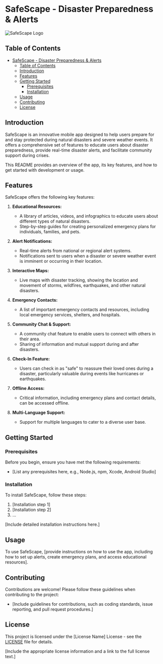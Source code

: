# SafeScape - Disaster Preparedness & Alerts

![SafeScape Logo](link_to_logo)

## Table of Contents

- [SafeScape - Disaster Preparedness \& Alerts](#safescape---disaster-preparedness--alerts)
  - [Table of Contents](#table-of-contents)
  - [Introduction](#introduction)
  - [Features](#features)
  - [Getting Started](#getting-started)
    - [Prerequisites](#prerequisites)
    - [Installation](#installation)
  - [Usage](#usage)
  - [Contributing](#contributing)
  - [License](#license)

## Introduction

SafeScape is an innovative mobile app designed to help users prepare for and stay protected during natural disasters and severe weather events. It offers a comprehensive set of features to educate users about disaster preparedness, provide real-time disaster alerts, and facilitate community support during crises.

This README provides an overview of the app, its key features, and how to get started with development or usage.

## Features

SafeScape offers the following key features:

1. **Educational Resources:**

   - A library of articles, videos, and infographics to educate users about different types of natural disasters.
   - Step-by-step guides for creating personalized emergency plans for individuals, families, and pets.

2. **Alert Notifications:**

   - Real-time alerts from national or regional alert systems.
   - Notifications sent to users when a disaster or severe weather event is imminent or occurring in their location.

3. **Interactive Maps:**

   - Live maps with disaster tracking, showing the location and movement of storms, wildfires, earthquakes, and other natural disasters.

4. **Emergency Contacts:**

   - A list of important emergency contacts and resources, including local emergency services, shelters, and hospitals.

5. **Community Chat & Support:**

   - A community chat feature to enable users to connect with others in their area.
   - Sharing of information and mutual support during and after disasters.

6. **Check-In Feature:**

   - Users can check in as "safe" to reassure their loved ones during a disaster, particularly valuable during events like hurricanes or earthquakes.

7. **Offline Access:**

   - Critical information, including emergency plans and contact details, can be accessed offline.

8. **Multi-Language Support:**
   - Support for multiple languages to cater to a diverse user base.

## Getting Started

### Prerequisites

Before you begin, ensure you have met the following requirements:

- [List any prerequisites here, e.g., Node.js, npm, Xcode, Android Studio]

### Installation

To install SafeScape, follow these steps:

1. [Installation step 1]
2. [Installation step 2]
3. ...

[Include detailed installation instructions here.]

## Usage

To use SafeScape, [provide instructions on how to use the app, including how to set up alerts, create emergency plans, and access educational resources].

## Contributing

Contributions are welcome! Please follow these guidelines when contributing to the project:

- [Include guidelines for contributions, such as coding standards, issue reporting, and pull request procedures.]

## License

This project is licensed under the [License Name] License - see the [LICENSE](LICENSE) file for details.

[Include the appropriate license information and a link to the full license text.]
